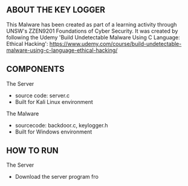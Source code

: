 ABOUT THE KEY LOGGER
--------------------
This Malware has been created as part of a learning activity through UNSW's ZZEN9201 Foundations of Cyber Security. 
It was created by following the Udemy 'Build Undetectable Malware Using C Language: Ethical Hacking':
https://www.udemy.com/course/build-undetectable-malware-using-c-language-ethical-hacking/


COMPONENTS
----------
The Server
- source code: server.c
- Built for Kali Linux environment

The Malware
- sourcecode: backdoor.c, keylogger.h
- Built for Windows environment

HOW TO RUN
----------
The Server
- Download the server program fro